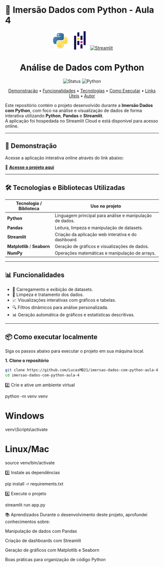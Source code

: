 # 🐍 Imersão Dados com Python - Aula 4

<p align="center">
  <a href="https://www.python.org/" target="_blank"><img src="https://raw.githubusercontent.com/devicons/devicon/master/icons/python/python-original.svg" alt="Python" width="60" height="60"/></a>
  <a href="https://pandas.pydata.org/" target="_blank"><img src="https://raw.githubusercontent.com/devicons/devicon/master/icons/pandas/pandas-original.svg" alt="Pandas" width="60" height="60"/></a>
  <a href="https://streamlit.io/" target="_blank"><img src="https://streamlit.io/images/brand/streamlit-mark-color.png" alt="Streamlit" width="60" height="60"/></a>
</p>

<h1 align="center">Análise de Dados com Python</h1>

<p align="center">
  <img alt="Status" src="https://img.shields.io/badge/Status-Concluído-green?style=for-the-badge">
  <img alt="Python" src="https://img.shields.io/badge/Python-3.10%2B-blue?style=for-the-badge&logo=python">
</p>

<p align="center">
  <a href="#-demonstração">Demonstração</a> •
  <a href="#-funcionalidades">Funcionalidades</a> •
  <a href="#-tecnologias-e-bibliotecas-utilizadas">Tecnologias</a> •
  <a href="#-como-executar-localmente">Como Executar</a> •
  <a href="#-links-úteis">Links Úteis</a> •
  <a href="#-autor">Autor</a>
</p>

Este repositório contém o projeto desenvolvido durante a **Imersão Dados com Python**, com foco na análise e visualização de dados de forma interativa utilizando **Python**, **Pandas** e **Streamlit**.  
A aplicação foi hospedada no Streamlit Cloud e está disponível para acesso online.

---

## 🚀 Demonstração

Acesse a aplicação interativa online através do link abaixo:

📍 **[Acesse o projeto aqui](https://lucasmb21-imersao-dados-com-python-aula-4app-arghnb.streamlit.app/)**

---

## 🛠️ Tecnologias e Bibliotecas Utilizadas

| Tecnologia / Biblioteca | Uso no projeto |
|------------------------|----------------|
| **Python** | Linguagem principal para análise e manipulação de dados. |
| **Pandas** | Leitura, limpeza e manipulação de datasets. |
| **Streamlit** | Criação da aplicação web interativa e do dashboard. |
| **Matplotlib** / **Seaborn** | Geração de gráficos e visualizações de dados. |
| **NumPy** | Operações matemáticas e manipulação de arrays. |

---

## 📊 Funcionalidades

- 📂 Carregamento e exibição de datasets.
- 🧹 Limpeza e tratamento dos dados.
- 📈 Visualizações interativas com gráficos e tabelas.
- 🔍 Filtros dinâmicos para análise personalizada.
- 📊 Geração automática de gráficos e estatísticas descritivas.

---

## 📦 Como executar localmente

Siga os passos abaixo para executar o projeto em sua máquina local.

**1. Clone o repositório**
```bash
git clone https://github.com/LucasMB21/imersao-dados-com-python-aula-4.git
cd imersao-dados-com-python-aula-4
```

2️⃣ Crie e ative um ambiente virtual

python -m venv venv
# Windows
venv\Scripts\activate
# Linux/Mac
source venv/bin/activate

3️⃣ Instale as dependências

pip install -r requirements.txt

4️⃣ Execute o projeto

streamlit run app.py


📚 Aprendizados
Durante o desenvolvimento deste projeto, aprofundei conhecimentos sobre:

Manipulação de dados com Pandas

Criação de dashboards com Streamlit

Geração de gráficos com Matplotlib e Seaborn

Boas práticas para organização de código Python
